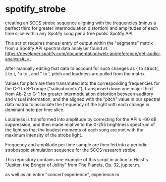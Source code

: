 # spotify_strobe
creating an SCCS strobe sequence aligning with the frequencies (minus a perfect third for greater intermodulation distortion) and amplitudes of each time slice within any Spotify song per a free public Spotify API

This script requires manual entry of output within the "segments" matrix from a Spotify API spectral data analyser found at: https://developer.spotify.com/documentation/web-api/reference/get-audio-analysis#_=_

After manually editing that data to account for such changes as { to struct(, } to ), ^p to , and " to ', pitch and loudness are pulled from the matrix.

Values for pitch are then transmuted into the corresponding frequencies for the C-1 to B-1 range ("subsubcontra"), transposed down one major third from Ab-2 to G-1 for greater intermodulation distortion between auditory and visual information, and the aligned with the "pitch" value in our spectral data matrix to associate the frequency of the light with each change in dominant note per time slice.

Loudness is transformed into amplitude by correcting for the API's -60 dB suppression, and then made relative to the 0-255 brightness spectrum of the light so that the loudest moments of each song are met with the maximum intensity of the strobe light.

Frequency and amplitude per time sample are then fed into a periodic strobosopic stimulation sequence for the SCCS research strobe.

This repository contains one example of this script in action to Holst's "Jupiter, the Bringer of Jollity" from The Planets, Op. 32, jupiter.m.

as well as an entire "concert experience", experience.m 
